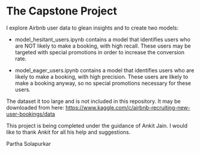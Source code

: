 # The Capstone Project

I explore Airbnb user data to glean insights and to create two models:

- model_hesitant_users.ipynb contains a model that identifies users who are NOT likely to make a booking, with high recall. These users may be targeted with special promotions in order to increase the conversion rate. 

- model_eager_users.ipynb contains a model that identifies users who are likely to make a booking, with high precision. These users are likely to make a booking anyway, so no special promotions necessary for these users. 

The dataset it too large and is not included in this repository. It may be downloaded from here: https://www.kaggle.com/c/airbnb-recruiting-new-user-bookings/data 

This project is being completed under the guidance of Ankit Jain. I would like to thank Ankit for all his help and suggestions.

Partha Solapurkar 
